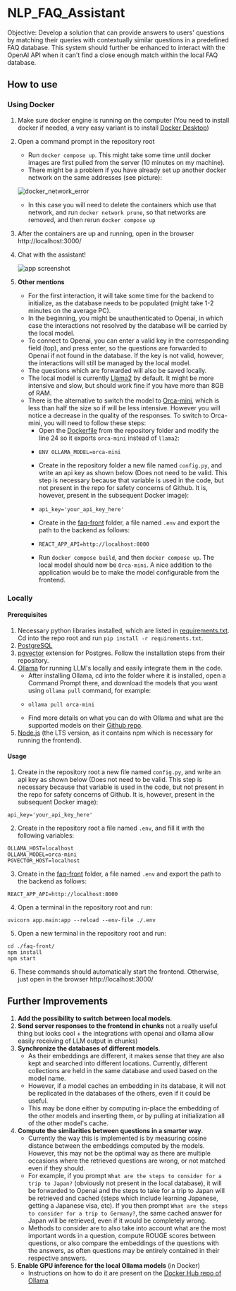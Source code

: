 # NLP_FAQ_Assistant
Objective: Develop a solution that can provide answers to users' questions by matching their queries with contextually similar questions in a predefined FAQ database. This system should further be enhanced to interact with the OpenAI API when it can't find a close enough match within the local FAQ database.

## How to use

### Using Docker

1. Make sure docker engine is running on the computer (You need to install docker if needed, a very easy variant is to install [Docker Desktop](https://www.docker.com/products/docker-desktop/))
2. Open a command prompt in the repository root
    - Run `docker compose up`. This might take some time until docker images are first pulled from the server (10 minutes on my machine).
    - There might be a problem if you have already set up another docker network on the same addresses (see picture):
      
    ![docker_network_error](https://github.com/flaviusfetean/NLP_FAQ_Assistant/assets/44545905/6dba8c21-9bc7-4b72-ad8a-bbf521bc78c3)
    - In this case you will need to delete the containers which use that network, and run `docker network prune`, so that networks are removed, and then rerun `docker compose up`
3. After the containers are up and running, open in the browser http://localhost:3000/
4. Chat with the assistant! 

   ![app screenshot](https://github.com/flaviusfetean/NLP_FAQ_Assistant/assets/44545905/2934af5e-0ba2-4d1a-9143-e563266eccdd)
5. **Other mentions**
    - For the first interaction, it will take some time for the backend to initialize, as the database needs to be populated (might take 1-2 minutes on the average PC).
    - In the beginning, you might be unauthenticated to Openai, in which case the interactions not resolved by the database will be carried by the local model.
    - To connect to Openai, you can enter a valid key in the corresponding field (top), and press enter, so the questions are forwarded to Openai if not found in the database. If the key is not valid, however, the interactions will still be managed by the local model.
    - The questions which are forwarded will also be saved locally.
    - The local model is currently [Llama2](https://www.llama2.ai/) by default. It might be more intensive and slow, but should work fine if you have more than 8GB of RAM.
    - There is the alternative to switch the model to [Orca-mini](https://ollama.com/library/orca-mini), which is less than half the size so if will be less intensive. However you will notice a decrease in the quality of the responses. To switch to Orca-mini, you will need to follow these steps:
        - Open the [Dockerfile](./Dockerfile) from the repository folder and modify the line 24 so it exports `orca-mini` instead of `llama2`:
        -     ENV OLLAMA_MODEL=orca-mini
        - Create in the repository folder a new file named `config.py`, and write an api key as shown below (Does not need to be valid. This step is necessary because that variable is used in the code, but not present in the repo for safety concerns of Github. It is, however, present in the subsequent Docker image):
        -     api_key='your_api_key_here'
        - Create in the [faq-front](./faq-front) folder, a file named `.env` and export the path to the backend as follows:
        -     REACT_APP_API=http://localhost:8000
        - Run `docker compose build`, and then `docker compose up`. The local model should now be `Orca-mini`. A nice addition to the application would be to make the model configurable from the frontend. 

### Locally 

#### Prerequisites 
1. Necessary python libraries installed, which are listed in [requirements.txt](./requirements.txt). Cd into the repo root and run `pip install -r requirements.txt`.
2. [PostgreSQL](https://www.postgresql.org/download/)
3. [pgvector](https://github.com/pgvector/pgvector) extension for Postgres. Follow the installation steps from their repository.
4. [Ollama](https://ollama.com/) for running LLM's locally and easily integrate them in the code.
   - After installing Ollama, cd into the folder where it is installed, open a Command Prompt there, and download the models that you want using `ollama pull` command, for example:
   -     ollama pull orca-mini
   - Find more details on what you can do with Ollama and what are the supported models on their [Github repo](https://github.com/ollama/ollama?tab=readme-ov-file).
5. [Node.js](https://nodejs.org/en) (the LTS version, as it contains npm which is necessary for running the frontend).

#### Usage
1. Create in the repository root a new file named `config.py`, and write an api key as shown below (Does not need to be valid. This step is necessary because that variable is used in the code, but not present in the repo for safety concerns of Github. It is, however, present in the subsequent Docker image):
```
api_key='your_api_key_here'
```
2. Create in the repository root a file named `.env`, and fill it with the following variables:
```
OLLAMA_HOST=localhost
OLLAMA_MODEL=orca-mini
PGVECTOR_HOST=localhost
```
3. Create in the [faq-front](./faq-front) folder, a file named `.env` and export the path to the backend as follows:
```
REACT_APP_API=http://localhost:8000
```
4. Open a terminal in the repository root and run:
```
uvicorn app.main:app --reload --env-file ./.env
```
5. Open a new terminal in the repository root and run:
```
cd ./faq-front/
npm install
npm start
```
6. These commands should automatically start the frontend. Otherwise, just open in the browser http://localhost:3000/

## Further Improvements
1. **Add the possibility to switch between local models**.
2. **Send server responses to the frontend in chunks** not a really useful thing but looks cool + the integrations with openai and ollama allow easily receiving of LLM output in chunks)
3. **Synchronize the databases of different models**.
    - As their embeddings are different, it makes sense that they are also kept and searched into different locations. Currently, different collections are held in the same database and used based on the model name.
    - However, if a model caches an embedding in its database, it will not be replicated in the databases of the others, even if it could be useful.
    - This may be done either by computing in-place the embedding of the other models and inserting them, or by pulling at initialization all of the other model's cache.
4. **Compute the similarities between questions in a smarter way**.
    - Currently the way this is implemented is by measuring cosine distance between the embeddings computed by the models. However, this may not be the optimal way as there are multiple occasions where the retrieved questions are wrong, or not matched even if they should.
    - For example, if you prompt `What are the steps to consider for a trip to Japan?` (obviously not present in the local database), it will be forwarded to Openai and the steps to take for a trip to Japan will be retrieved and cached (steps which include learning Japanese, getting a Japanese visa, etc). If you then prompt `What are the steps to consider for a trip to Germany?`, the same cached answer for Japan will be retrieved, even if it would be completely wrong.
    - Methods to consider are to also take into account what are the most important words in a question, compute ROUGE scores between questions, or also compare the embeddings of the questions with the answers, as often questions may be entirely contained in their respective answers.
5. **Enable GPU inference for the local Ollama models** (in Docker)
    - Instructions on how to do it are present on the [Docker Hub repo of Ollama](https://hub.docker.com/r/ollama/ollama) 
